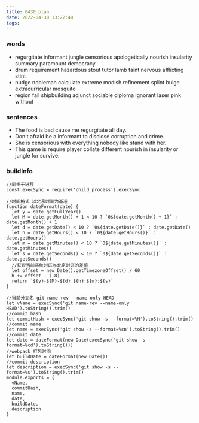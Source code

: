 ```yaml
---
title: 0430_plan
date: 2022-04-30 13:27:48
tags:
---
```

### words
- regurgitate informant jungle censorious apologetically nourish insularity summary paramount democracy
- drum requirement hazardous stout tutor lamb faint nervous afflicting stint 
- nudge nobleman calculate extreme modish refinement splint bulge extracurricular mosquito
- region fail shipbuilding adjunct sociable diploma ignorant laser pink without
### sentences
- The food is bad cause me regurgitate all day.
- Don't afraid  be a informant to disclose corruption and crime.
- She is censorious with everything nobody like stand with her.
- This game is require player collate different nourish in insularity or jungle for survive.


### buildInfo
```
//同步子进程
const execSync = require('child_process').execSync

//时间格式 以北京时间为基准
function dateFormat(date) {
  let y = date.getFullYear()
  let M = date.getMonth() + 1 < 10 ? `0${date.getMonth() + 1}` : date.getMonth() + 1
  let d = date.getDate() < 10 ? `0${date.getDate()}` : date.getDate()
  let h = date.getHours() < 10 ? `0${date.getHours()}` : date.getHours()
  let m = date.getMinutes() < 10 ? `0${date.getMinutes()}` : date.getMinutes()
  let s = date.getSeconds() < 10 ? `0${date.getSeconds()}` : date.getSeconds()
  //获取当前系统时区与北京时区的差值
  let offset = new Date().getTimezoneOffset() / 60
  h += offset - (-8)
  return `${y}-${M}-${d} ${h}:${m}:${s}`
}

//当前分支名 git name-rev --name-only HEAD 
let vName = execSync('git name-rev --name-only HEAD').toString().trim()
//commit hash
let commitHash = execSync('git show -s --format=%H').toString().trim()
//commit name
let name = execSync('git show -s --format=%cn').toString().trim()
//commit date
let date = dateFormat(new Date(execSync('git show -s --format=%cd').toString()))
//webpack 打包时间
let buildDate = dateFormat(new Date())
//commit description
let description = execSync('git show -s --format=%s').toString().trim()
module.exports = {
  vName,
  commitHash,
  name,
  date,
  buildDate,
  description
}

```